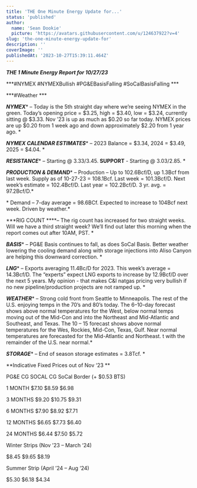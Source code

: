 ```yaml
---
title: 'THE One Minute Energy Update for...'
status: 'published'
author:
  name: 'Sean Dookie'
  picture: 'https://avatars.githubusercontent.com/u/124637922?v=4'
slug: 'the-one-minute-energy-update-for'
description: ''
coverImage: ''
publishedAt: '2023-10-27T15:39:11.464Z'
---
```


***THE 1 Minute Energy Report for 10/27/23***

***\#NYMEX #NYMEXBullish #PG&EBasisFalling #SoCalBasisFalling ***

***\#Weather ***

***NYMEX**** – Today is the 5th straight day where we’re seeing NYMEX in the green. Today’s opening price = $3.25, high = $3.40, low = $3.24, currently sitting @ $3.33. Nov ’23 is up as much as $0.20 so far today. NYMEX prices are up $0.20 from 1 week ago and down approximately $2.20 from 1 year ago. *

***NYMEX CALENDAR ESTIMATES**** – 2023 Balance = $3.34, 2024 = $3.49, 2025 = $4.04. *

***RESISTANCE**** – Starting @ $3.33/$3.45. ****SUPPORT**** \- Starting @ $3.03/$2.85. *

***PRODUCTION & DEMAND**** – Production – Up to 102.6Bcf/D, up 1.3Bcf from last week. Supply as of 10-27-23 = 108.1Bcf. Last week = 101.3Bcf/D. Next week’s estimate = 102.4Bcf/D. Last year = 102.2Bcf/D. 3 yr. avg. = 97.2Bcf/D.*

* Demand – 7-day average = 98.6BCf. Expected to increase to 104Bcf next week. Driven by weather.*

***RIG COUNT ****– The rig count has increased for two straight weeks. Will we have a third straight week? We’ll find out later this morning when the report comes out after 10AM, PST. *

***BASIS**** – PG&E Basis continues to fall, as does SoCal Basis. Better weather lowering the cooling demand along with storage injections into Aliso Canyon are helping this downward correction. *

***LNG**** – Exports averaging 11.4Bc/D for 2023. This week’s average = 14.3Bcf/D. The “experts” expect LNG exports to increase by 12.9Bcf/D over the next 5 years. My opinion - that makes C&I natgas pricing very bullish if no new pipeline/production projects are not ramped up. *

***WEATHER**** – Strong cold front from Seattle to Minneapolis. The rest of the U.S. enjoying temps in the 70’s and 80’s today. The 6–10-day forecast shows above normal temperatures for the West, below normal temps moving out of the Mid-Con and into the Northeast and Mid-Atlantic and Southeast, and Texas. The 10 – 15 forecast shows above normal temperatures for the Wes, Rockies, Mid-Con, Texas, Gulf. Near normal temperatures are forecasted for the Mid-Atlantic and Northeast. t with the remainder of the U.S. near normal.*

***STORAGE**** – End of season storage estimates = 3.8Tcf. *

**Indicative Fixed Prices out of Nov ‘23 **

PG&E CG SOCAL CG SoCal Border (+ $0.53 BTS)

1 MONTH $7.10 $8.59 $6.98

3 MONTHS $9.20 $10.75 $9.31

6 MONTHS $7.90 $8.92 $7.71

12 MONTHS $6.65 $7.73 $6.40

24 MONTHS $6.44 $7.50 $5.72

Winter Strips (Nov ’23 – March ‘24)

$8.45 $9.65 $8.19

Summer Strip (April ’24 – Aug ‘24)

$5.30 $6.18 $4.34


